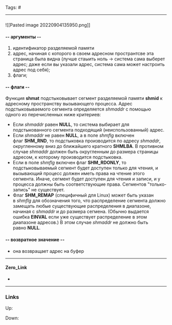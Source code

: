 Tags: #
***
###
![[Pasted image 20220904135950.png]]

#### -- аргументы --  
1) идентификатор разделяемой памяти
2) адрес, начиная с которого в своем адресном пространтсве эта страница была видна (лучше стаыить ноль -> система сама выберет адрес; даже если вы указали адрес, система сама может настроить адрес под себя);
3) флаги;

#### -- флаги --
Функция **shmat** подстыковывает сегмент разделяемой памяти **shmid** к адресному пространству вызывающего процесса. Адрес подстыковываемого сегмента определяется _shmaddr_ с помощью одного из перечисленных ниже критериев:

- Если _shmaddr_ равен **NULL**, то система выбирает для подстыкованного сегмента подходящий (неиспользованный) адрес.
- Если _shmaddr_ не равен **NULL**, а в поле _shmflg_ включен флаг **SHM_RND**, то подстыковка производится по адресу _shmaddr_, округленному вниз до ближайшего кратного **SHMLBA**. В противном случае _shmaddr_ должен быть округленным до размера страницы адресом, к которому производится подстыковка.
- Если в поле _shmflg_ включен флаг **SHM_RDONLY**, то подстыковываемый сегмент будет доступен только для чтения, и вызывающий процесс должен иметь права на чтение этого сегмента. Иначе, сегмент будет доступен для чтения и записи, и у процесса должны быть соответствующие права. Сегментов "только-запись" не существует.
- Флаг **SHM_REMAP** (специфичный для Linux) может быть указан в _shmflg_ для обозначения того, что распределение сегмента должно замещать любые существующие распределения в диапазоне, начиная с _shmaddr_ и до размера сегмена. (Обычно выдается ошибка **EINVAL** если уже существует распределение в этом диапазоне адресов.) В этом случае _shmaddr_ не должно быть равно **NULL**.

#### -- возвратное значение --
- она возвращает адрес на буфер 

***
#### Zero_Link
- 
***
### Links
Up:

Down:


